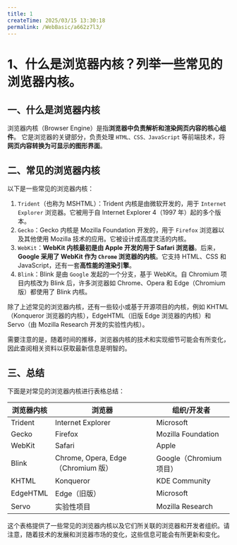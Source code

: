 ```yaml
---
title: 1
createTime: 2025/03/15 13:30:18
permalink: /WebBasic/a662z7l3/
---
```

# 1、什么是浏览器内核？列举一些常见的浏览器内核。

## 一、什么是浏览器内核

浏览器内核（Browser Engine）是指**浏览器中负责解析和渲染网页内容的核心组件**。 它是浏览器的关键部分，负责处理 `HTML、CSS、JavaScript` 等前端技术，将**网页内容转换为可显示的图形界面**。

## 二、常见的浏览器内核

以下是一些常见的浏览器内核：

1. `Trident`（也称为 MSHTML）：Trident 内核是由微软开发的，用于 `Internet Explorer` 浏览器。它被用于自 Internet Explorer 4（1997 年）起的多个版本。
2. `Gecko`：Gecko 内核是 Mozilla Foundation 开发的，用于 `Firefox` 浏览器以及其他使用 Mozilla 技术的应用。它被设计成高度灵活的内核。
3. `WebKit`：**WebKit 内核最初是由 Apple 开发的用于 Safari 浏览器**。后来，**Google 采用了 WebKit 作为 `Chrome` 浏览器的内核**。它支持 HTML、CSS 和 JavaScript，还有一套**高性能的渲染引擎**。
4. `Blink`：Blink 是由 `Google` 发起的一个分支，基于 WebKit。自 Chromium 项目内核改为 Blink 后，许多浏览器如 Chrome、Opera 和 Edge（Chromium 版）都使用了 Blink 内核。

除了上述常见的浏览器内核，还有一些较小或基于开源项目的内核，例如 KHTML（Konqueror 浏览器的内核），EdgeHTML（旧版 Edge 浏览器的内核）和 Servo（由 Mozilla Research 开发的实验性内核）。

需要注意的是，随着时间的推移，浏览器内核的技术和实现细节可能会有所变化，因此查阅相关资料以获取最新信息是明智的。

## 三、总结

下面是对常见的浏览器内核进行表格总结：

| 浏览器内核 | 浏览器                             | 组织/开发者             |
| ---------- | ---------------------------------- | ----------------------- |
| Trident    | Internet Explorer                  | Microsoft               |
| Gecko      | Firefox                            | Mozilla Foundation      |
| WebKit     | Safari                             | Apple                   |
| Blink      | Chrome, Opera, Edge（Chromium 版） | Google（Chromium 项目） |
| KHTML      | Konqueror                          | KDE Community           |
| EdgeHTML   | Edge（旧版）                       | Microsoft               |
| Servo      | 实验性项目                         | Mozilla Research        |

这个表格提供了一些常见的浏览器内核以及它们所关联的浏览器和开发者组织。请注意，随着技术的发展和浏览器市场的变化，这些信息可能会有所更新和变化。
